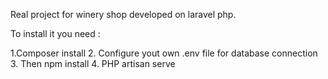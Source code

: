 Real project for winery shop developed on laravel php.

To install it you need : 

1.Composer install
2. Configure yout own .env file for database connection 
3. Then npm install
4. PHP artisan serve
